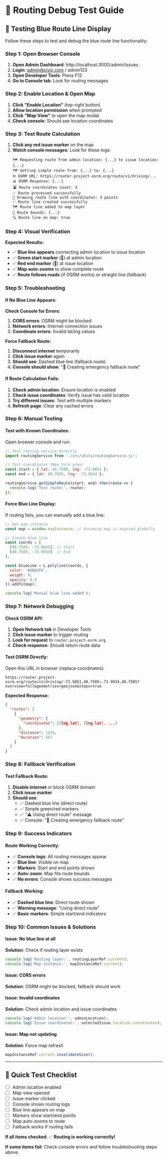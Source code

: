 # 🔧 Routing Debug Test Guide

## 🎯 Testing Blue Route Line Display

Follow these steps to test and debug the blue route line functionality:

### **Step 1: Open Browser Console**
1. **Open Admin Dashboard**: http://localhost:3000/admin/issues
2. **Login**: admin@civic.com / admin123
3. **Open Developer Tools**: Press F12
4. **Go to Console tab**: Look for routing messages

### **Step 2: Enable Location & Open Map**
1. **Click "Enable Location"** (top-right button)
2. **Allow location permission** when prompted
3. **Click "Map View"** to open the map modal
4. **Check console**: Should see location coordinates

### **Step 3: Test Route Calculation**
1. **Click any red issue marker** on the map
2. **Watch console messages**: Look for these logs:
   ```
   🗺️ Requesting route from admin location: {...} to issue location: {...}
   🗺️ Getting simple route from: {...} to: {...}
   🌐 OSRM URL: https://router.project-osrm.org/route/v1/driving/...
   📊 OSRM Response: {...}
   🛣️ Route coordinates count: X
   ✅ Route processed successfully
   🎨 Drawing route line with coordinates: X points
   ✅ Route line created successfully
   🗺️ Route line added to map layer
   📏 Route bounds: {...}
   🔍 Route line on map: true
   ```

### **Step 4: Visual Verification**
**Expected Results:**
- ✅ **Blue line appears** connecting admin location to issue location
- ✅ **Green start marker** (🚩) at admin location
- ✅ **Red end marker** (🎯) at issue location
- ✅ **Map auto-zooms** to show complete route
- ✅ **Route follows roads** (if OSRM works) or straight line (fallback)

### **Step 5: Troubleshooting**

#### **If No Blue Line Appears:**

**Check Console for Errors:**
1. **CORS errors**: OSRM might be blocked
2. **Network errors**: Internet connection issues
3. **Coordinate errors**: Invalid lat/lng values

**Force Fallback Route:**
1. **Disconnect internet** temporarily
2. **Click issue marker** again
3. **Should see**: Dashed blue line (fallback route)
4. **Console should show**: "🔄 Creating emergency fallback route"

#### **If Route Calculation Fails:**
1. **Check admin location**: Ensure location is enabled
2. **Check issue coordinates**: Verify issue has valid location
3. **Try different issues**: Test with multiple markers
4. **Refresh page**: Clear any cached errors

### **Step 6: Manual Testing**

#### **Test with Known Coordinates:**
Open browser console and run:
```javascript
// Test routing service directly
import routingService from './src/utils/routingService.js';

// Test coordinates (New York area)
const start = { lat: 40.7589, lng: -73.9851 };
const end = { lat: 40.7505, lng: -73.9934 };

routingService.getSimpleRoute(start, end).then(route => {
  console.log('Test route:', route);
});
```

#### **Force Blue Line Display:**
If routing fails, you can manually add a blue line:
```javascript
// Get map instance
const map = window.mapInstance; // Assuming map is exposed globally

// Create blue line
const coords = [
  [40.7589, -73.9851], // Start
  [40.7505, -73.9934]  // End
];

const blueLine = L.polyline(coords, {
  color: '#3B82F6',
  weight: 8,
  opacity: 0.9
}).addTo(map);

console.log('Manual blue line added');
```

### **Step 7: Network Debugging**

#### **Check OSRM API:**
1. **Open Network tab** in Developer Tools
2. **Click issue marker** to trigger routing
3. **Look for request** to `router.project-osrm.org`
4. **Check response**: Should return route data

#### **Test OSRM Directly:**
Open this URL in browser (replace coordinates):
```
https://router.project-osrm.org/route/v1/driving/-73.9851,40.7589;-73.9934,40.7505?overview=full&geometries=geojson&steps=true
```

**Expected Response:**
```json
{
  "routes": [
    {
      "geometry": {
        "coordinates": [[lng,lat], [lng,lat], ...]
      },
      "distance": 1234,
      "duration": 567
    }
  ]
}
```

### **Step 8: Fallback Verification**

#### **Test Fallback Route:**
1. **Disable internet** or block OSRM domain
2. **Click issue marker**
3. **Should see**:
   - ✅ Dashed blue line (direct route)
   - ✅ Simple green/red markers
   - ✅ "⚠️ Using direct route" message
   - ✅ Console: "🔄 Creating emergency fallback route"

### **Step 9: Success Indicators**

#### **Route Working Correctly:**
- ✅ **Console logs**: All routing messages appear
- ✅ **Blue line**: Visible on map
- ✅ **Markers**: Start and end points shown
- ✅ **Auto-zoom**: Map fits route bounds
- ✅ **No errors**: Console shows success messages

#### **Fallback Working:**
- ✅ **Dashed blue line**: Direct route shown
- ✅ **Warning message**: "Using direct route"
- ✅ **Basic markers**: Simple start/end indicators

### **Step 10: Common Issues & Solutions**

#### **Issue: No blue line at all**
**Solution**: Check if routing layer exists
```javascript
console.log('Routing layer:', routingLayerRef.current);
console.log('Map instance:', mapInstanceRef.current);
```

#### **Issue: CORS errors**
**Solution**: OSRM might be blocked, fallback should work

#### **Issue: Invalid coordinates**
**Solution**: Check admin location and issue coordinates
```javascript
console.log('Admin location:', adminLocation);
console.log('Issue coordinates:', selectedIssue.location.coordinates);
```

#### **Issue: Map not updating**
**Solution**: Force map refresh
```javascript
mapInstanceRef.current.invalidateSize();
```

---

## 🎯 Quick Test Checklist

- [ ] Admin location enabled
- [ ] Map view opened
- [ ] Issue marker clicked
- [ ] Console shows routing logs
- [ ] Blue line appears on map
- [ ] Markers show start/end points
- [ ] Map auto-zooms to route
- [ ] Fallback works if routing fails

**If all items checked**: ✅ **Routing is working correctly!**

**If some items fail**: Check console errors and follow troubleshooting steps above.